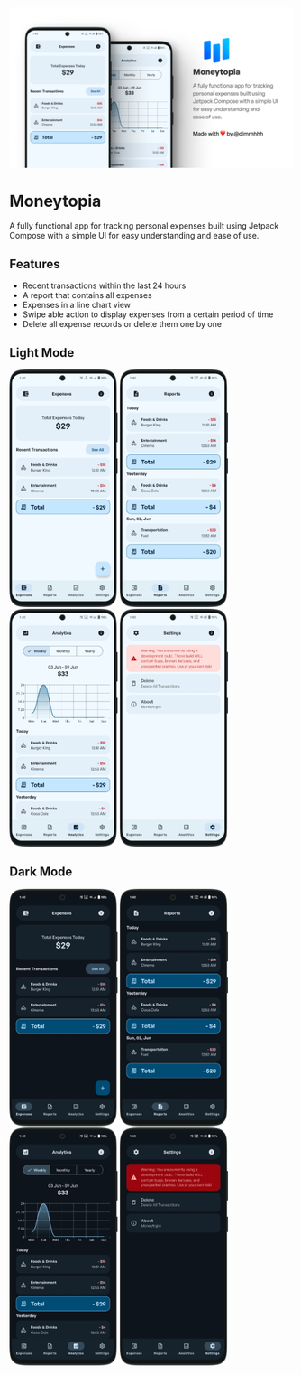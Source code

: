 <img src="art/banner.png" alt="GtiHub Preview Card">

# Moneytopia
A fully functional app for tracking personal expenses built using Jetpack Compose with a simple UI for easy understanding and ease of use.

## Features
- Recent transactions within the last 24 hours
- A report that contains all expenses
- Expenses in a line chart view
- Swipe able action to display expenses from a certain period of time
- Delete all expense records or delete them one by one

## Light Mode
<img src="art/1-light-expenses.png" width="192" alt=""> <img src="art/2-light-reports.png" width="192" alt=""> <img src="art/3-light-analytics.png" width="192" alt=""> <img src="art/4-light-settings.png" width="192" alt="">

## Dark Mode
<img src="art/1-dark-expenses.png" width="192" alt=""> <img src="art/2-dark-reports.png" width="192" alt=""> <img src="art/3-dark-analytics.png" width="192" alt=""> <img src="art/4-dark-settings.png" width="192" alt="">